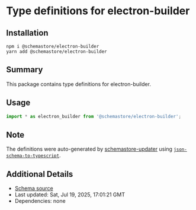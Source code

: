 # Type definitions for electron-builder

## Installation

```
npm i @schemastore/electron-builder
yarn add @schemastore/electron-builder
```

## Summary

This package contains type definitions for electron-builder.

## Usage

```ts
import * as electron_builder from '@schemastore/electron-builder';
```

## Note

The definitions were auto-generated by [schemastore-updater](https://github.com/ffflorian/schemastore-updater) using [`json-schema-to-typescript`](https://www.npmjs.com/package/json-schema-to-typescript).

## Additional Details

* [Schema source](https://github.com/SchemaStore/schemastore/tree/master/src/schemas/json/electron-builder)
* Last updated: Sat, Jul 19, 2025, 17:01:21 GMT
* Dependencies: none
